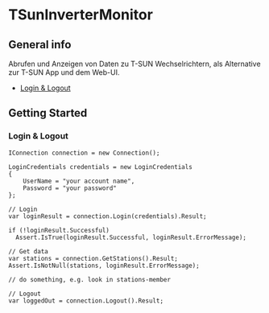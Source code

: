 # TSunInverterMonitor

## General info
Abrufen und Anzeigen von Daten zu T-SUN Wechselrichtern, als Alternative zur T-SUN App und dem Web-UI.
* [Login & Logout](#Login-&-Logout)

## Getting Started

### Login & Logout
```
IConnection connection = new Connection();

LoginCredentials credentials = new LoginCredentials
{
    UserName = "your account name",
    Password = "your password"
};

// Login
var loginResult = connection.Login(credentials).Result;

if (!loginResult.Successful) 
  Assert.IsTrue(loginResult.Successful, loginResult.ErrorMessage);

// Get data
var stations = connection.GetStations().Result;
Assert.IsNotNull(stations, loginResult.ErrorMessage);

// do something, e.g. look in stations-member

// Logout
var loggedOut = connection.Logout().Result;
```

